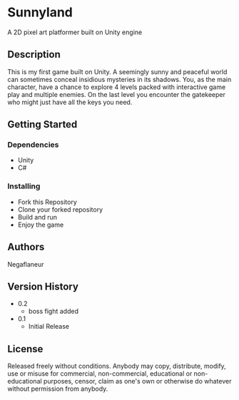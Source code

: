 # Sunnyland

A 2D pixel art platformer built on Unity engine 

## Description

This is my first game built on Unity. A seemingly sunny and peaceful world can sometimes conceal insidious mysteries in its shadows. You, as the main character, have a chance to explore 4 levels packed with interactive game play and multiple enemies. On the last level you encounter the gatekeeper who might just have all the keys you need. 

## Getting Started

### Dependencies

* Unity
* C#

### Installing

* Fork this Repository
* Clone your forked repository
* Build and run
* Enjoy the game

## Authors

Negaflaneur

## Version History

* 0.2
    * boss fight added
* 0.1
    * Initial Release

## License

Released freely without conditions. Anybody may copy, distribute, modify, use or misuse for commercial, non-commercial, educational or non-educational purposes, censor, claim as one's own or otherwise do whatever without permission from anybody.
